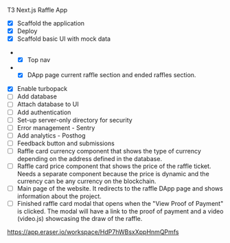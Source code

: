 T3 Next.js Raffle App

- [x] Scaffold the application
- [x] Deploy
- [x] Scaffold basic UI with mock data
- - [x] Top nav
- - [x] DApp page current raffle section and ended raffles section.
- [x] Enable turbopack
- [ ] Add database
- [ ] Attach database to UI
- [ ] Add authentication
- [ ] Set-up server-only directory for security
- [ ] Error management - Sentry
- [ ] Add analytics - Posthog
- [ ] Feedback button and submissions
- [ ] Raffle card currency component that shows the type of currency depending on the address defined in the database.
- [ ] Raffle card price component that shows the price of the raffle ticket. Needs a separate component because the price is dynamic and the currency can be any currency on the blockchain.
- [ ] Main page of the website. It redirects to the raffle DApp page and shows information about the project.
- [ ] Finished raffle card modal that opens when the "View Proof of Payment" is clicked. The modal will have a link to the proof of payment and a video (video.js) showcasing the draw of the raffle.

https://app.eraser.io/workspace/HdP7hWBsxXppHnmQPmfs
